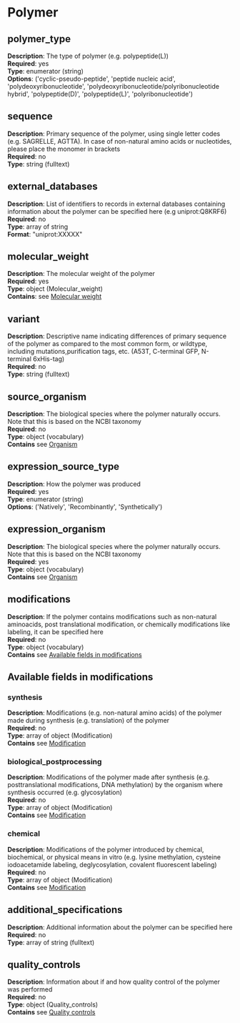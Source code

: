
# Polymer

## polymer_type
**Description**: The type of polymer (e.g. polypeptide(L)) <br/>
**Required**: yes <br/>
**Type**: enumerator (string) <br/>
**Options**: ('cyclic-pseudo-peptide',
'peptide nucleic acid',
'polydeoxyribonucleotide',
'polydeoxyribonucleotide/polyribonucleotide
hybrid',
'polypeptide(D)',
'polypeptide(L)',
'polyribonucleotide') <br/>


## sequence
**Description**: Primary sequence of the polymer, using single letter codes (e.g. SAGRELLE, AGTTA). In case of non-natural amino acids or nucleotides, please place the monomer in brackets <br/>
**Required**: no <br/>
**Type**: string (fulltext) <br/>


## external_databases

**Description**: List of identifiers to records in external databases containing information about the polymer can be specified here (e.g uniprot:Q8KRF6)<br/>
**Required**: no <br/>
**Type**: array of string <br/>
**Format**: "uniprot:XXXXX"

## molecular_weight

**Description**: The molecular weight of the polymer<br/>
**Required**: yes <br/>
**Type**: object (Molecular_weight) <br/>
**Contains**: see [Molecular weight](molecular_weight.md)

## variant

**Description**: Descriptive name indicating differences of primary sequence of the polymer as compared to the most common form, or wildtype, including mutations,purification tags, etc. (A53T, C-terminal GFP, N-terminal 6xHis-tag)<br/>
**Required**: no <br/>
**Type**: string (fulltext) <br/>

## source_organism

**Description**: The biological species where the polymer naturally occurs. Note that this is based on the NCBI taxonomy<br/>
**Required**: no <br/>
**Type**: object (vocabulary)  <br/>
**Contains** see [Organism](organism.md)


## expression_source_type

**Description**: How the polymer was produced<br/>
**Required**: yes <br/>
**Type**: enumerator (string) <br/>
**Options**: ('Natively', 'Recombinantly', 'Synthetically')

## expression_organism

**Description**: The biological species where the polymer naturally occurs. Note that this is based on the NCBI taxonomy<br/>
**Required**: yes <br/>
**Type**: object (vocabulary)  <br/>
**Contains** see [Organism](organism.md)

## modifications

**Description**: If the polymer contains modifications such as non-natural aminoacids, post translational modification, or chemically modifications like labeling, it can be specified here<br/>
**Required**: no <br/>
**Type**: object (vocabulary)  <br/>
**Contains** see [Available fields in modifications](#available-fields-in-modifications)

## Available fields in modifications

### synthesis

**Description**: Modifications (e.g. non-natural amino acids) of the polymer made during synthesis (e.g. translation) of the polymer<br/>
**Required**: no <br/>
**Type**: array of object (Modification) <br/>
**Contains** see [Modification](modification.md)

### biological_postprocessing

**Description**: Modifications of the polymer made after synthesis (e.g. posttranslational modifications, DNA methylation) by the organism where synthesis occurred (e.g. glycosylation)<br/>
**Required**: no <br/>
**Type**: array of object (Modification)  <br/>
**Contains** see [Modification](modification.md)

### chemical

**Description**: Modifications of the polymer introduced by chemical, biochemical, or physical means in vitro (e.g. lysine methylation, cysteine iodoacetamide labeling, deglycosylation, covalent fluorescent labeling)<br/>
**Required**: no <br/>
**Type**: array of object (Modification)  <br/>
**Contains** see [Modification](modification.md)

## additional_specifications

**Description**: Additional information about the polymer can be specified here<br/>
**Required**: no <br/>
**Type**: array of string (fulltext) <br/>

## quality_controls

**Description**: Information about if and how quality control of the polymer was performed<br/>
**Required**: no <br/>
**Type**: object (Quality_controls) <br/>
**Contains** see [Quality controls](quality_controls.md)